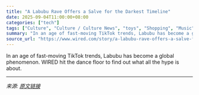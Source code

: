 ```yaml
---
title: "A Labubu Rave Offers a Salve for the Darkest Timeline"
date: 2025-09-04T11:00:00+08:00
categories: ["tech"]
tags: ["Culture", "Culture / Culture News", "toys", "Shopping", "Music", "China", "TikTok", "Tiny Dancer"]
summary: "In an age of fast-moving TikTok trends, Labubu has become a global phenomenon. WIRED hit the dance floor to find out what all the hype is about."
source_url: "https://www.wired.com/story/a-labubu-rave-offers-a-salve-for-the-darkest-timeline/"
---
```


In an age of fast-moving TikTok trends, Labubu has become a global phenomenon. WIRED hit the dance floor to find out what all the hype is about.

---

*来源: [原文链接](https://www.wired.com/story/a-labubu-rave-offers-a-salve-for-the-darkest-timeline/)*
